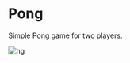 # Pong
Simple Pong game for two players.

![hg](https://github.com/MatrixVI7/Pong/assets/146598404/efbed942-5835-433f-8285-513eb4ed1d81)
